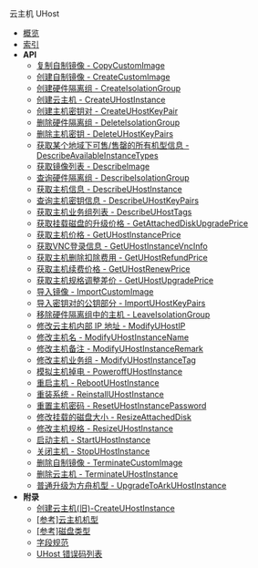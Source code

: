 <div class="sidebar_title icon__uhost">云主机 UHost</div>

- [概览](api/uhost-api/README.md)
- [索引](api/uhost-api/index.md)
- **API**
    - [复制自制镜像 - CopyCustomImage](api/uhost-api/copy_custom_image)
    - [创建自制镜像 - CreateCustomImage](api/uhost-api/create_custom_image)
    - [创建硬件隔离组 - CreateIsolationGroup](api/uhost-api/create_isolation_group)
    - [创建云主机 - CreateUHostInstance](api/uhost-api/create_uhost_instance)
    - [创建主机密钥对 - CreateUHostKeyPair](api/uhost-api/create_uhost_key_pair)
    - [删除硬件隔离组 - DeleteIsolationGroup](api/uhost-api/delete_isolation_group)
    - [删除主机密钥 - DeleteUHostKeyPairs](api/uhost-api/delete_uhost_key_pairs)
    - [获取某个地域下可售/售罄的所有机型信息 - DescribeAvailableInstanceTypes](api/uhost-api/describe_available_instance_types)
    - [获取镜像列表 - DescribeImage](api/uhost-api/describe_image)
    - [查询硬件隔离组 - DescribeIsolationGroup](api/uhost-api/describe_isolation_group)
    - [获取主机信息 - DescribeUHostInstance](api/uhost-api/describe_uhost_instance)
    - [查询主机密钥信息 - DescribeUHostKeyPairs](api/uhost-api/describe_uhost_key_pairs)
    - [获取主机业务组列表 - DescribeUHostTags](api/uhost-api/describe_uhost_tags)
    - [获取挂载磁盘的升级价格 - GetAttachedDiskUpgradePrice](api/uhost-api/get_attached_disk_upgrade_price)
    - [获取主机价格 - GetUHostInstancePrice](api/uhost-api/get_uhost_instance_price)
    - [获取VNC登录信息 - GetUHostInstanceVncInfo](api/uhost-api/get_uhost_instance_vnc_info)
    - [获取主机删除扣除费用 - GetUHostRefundPrice](api/uhost-api/get_uhost_refund_price)
    - [获取主机续费价格 - GetUHostRenewPrice](api/uhost-api/get_uhost_renew_price)
    - [获取主机规格调整差价 - GetUHostUpgradePrice](api/uhost-api/get_uhost_upgrade_price)
    - [导入镜像 - ImportCustomImage](api/uhost-api/import_custom_image)
    - [导入密钥对的公钥部分 - ImportUHostKeyPairs](api/uhost-api/import_uhost_key_pairs)
    - [移除硬件隔离组中的主机 - LeaveIsolationGroup](api/uhost-api/leave_isolation_group)
    - [修改云主机内部 IP 地址 - ModifyUHostIP](api/uhost-api/modify_uhost_ip)
    - [修改主机名 - ModifyUHostInstanceName](api/uhost-api/modify_uhost_instance_name)
    - [修改主机备注 - ModifyUHostInstanceRemark](api/uhost-api/modify_uhost_instance_remark)
    - [修改主机业务组 - ModifyUHostInstanceTag](api/uhost-api/modify_uhost_instance_tag)
    - [模拟主机掉电 - PoweroffUHostInstance](api/uhost-api/poweroff_uhost_instance)
    - [重启主机 - RebootUHostInstance](api/uhost-api/reboot_uhost_instance)
    - [重装系统 - ReinstallUHostInstance](api/uhost-api/reinstall_uhost_instance)
    - [重置主机密码 - ResetUHostInstancePassword](api/uhost-api/reset_uhost_instance_password)
    - [修改挂载的磁盘大小 - ResizeAttachedDisk](api/uhost-api/resize_attached_disk)
    - [修改主机规格 - ResizeUHostInstance](api/uhost-api/resize_uhost_instance)
    - [启动主机 - StartUHostInstance](api/uhost-api/start_uhost_instance)
    - [关闭主机 - StopUHostInstance](api/uhost-api/stop_uhost_instance)
    - [删除自制镜像 - TerminateCustomImage](api/uhost-api/terminate_custom_image)
    - [删除云主机 - TerminateUHostInstance](api/uhost-api/terminate_uhost_instance)
    - [普通升级为方舟机型 - UpgradeToArkUHostInstance](api/uhost-api/upgrade_to_ark_uhost_instance)
- **附录**
  * [创建云主机(旧)-CreateUHostInstance](api/uhost-api/create_uhost_instance_old)
  * [[参考]云主机机型](api/uhost-api/uhost_type)
  * [[参考]磁盘类型](api/uhost-api/disk_type)
  * [字段规范](api/uhost-api/specification)
  * [UHost 错误码列表](api/uhost-api/error_code)
